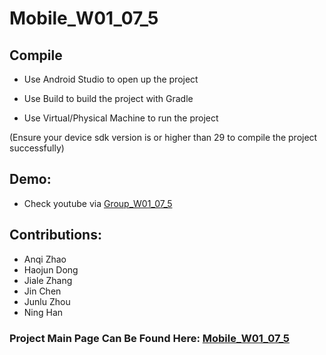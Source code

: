 # Mobile_W01_07_5

## Compile

 - Use Android Studio to open up the project

 - Use Build to build the project with Gradle

 - Use Virtual/Physical Machine to run the project
 
 (Ensure your device sdk version is or higher than 29 to compile the project successfully)


 ## Demo:

  - Check youtube via [Group_W01_07_5][project_demo]


## Contributions:

* Anqi Zhao
* Haojun Dong
* Jiale Zhang
* Jin Chen
* Junlu Zhou
* Ning Han

### Project Main Page Can Be Found Here: [Mobile_W01_07_5][pj]
  
  
  
  
  
  [project_demo]: <https://youtube.com.au>
  [pj]: <https://github.com/RainyNightSucks/Mobile_W01_07_5>
